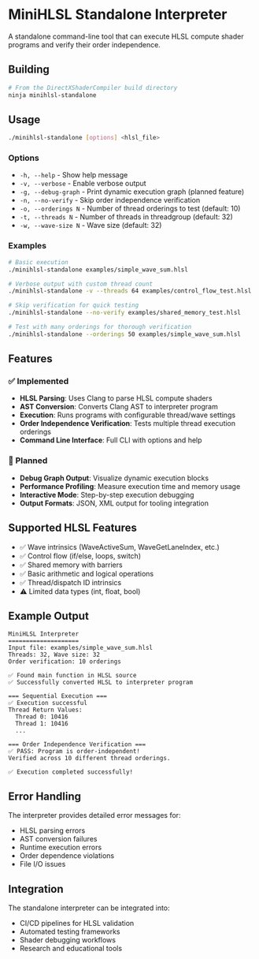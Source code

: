 # MiniHLSL Standalone Interpreter

A standalone command-line tool that can execute HLSL compute shader programs and verify their order independence.

## Building

```bash
# From the DirectXShaderCompiler build directory
ninja minihlsl-standalone
```

## Usage

```bash
./minihlsl-standalone [options] <hlsl_file>
```

### Options

- `-h, --help` - Show help message
- `-v, --verbose` - Enable verbose output
- `-g, --debug-graph` - Print dynamic execution graph (planned feature)
- `-n, --no-verify` - Skip order independence verification
- `-o, --orderings N` - Number of thread orderings to test (default: 10)
- `-t, --threads N` - Number of threads in threadgroup (default: 32)
- `-w, --wave-size N` - Wave size (default: 32)

### Examples

```bash
# Basic execution
./minihlsl-standalone examples/simple_wave_sum.hlsl

# Verbose output with custom thread count
./minihlsl-standalone -v --threads 64 examples/control_flow_test.hlsl

# Skip verification for quick testing
./minihlsl-standalone --no-verify examples/shared_memory_test.hlsl

# Test with many orderings for thorough verification
./minihlsl-standalone --orderings 50 examples/simple_wave_sum.hlsl
```

## Features

### ✅ Implemented
- **HLSL Parsing**: Uses Clang to parse HLSL compute shaders
- **AST Conversion**: Converts Clang AST to interpreter program
- **Execution**: Runs programs with configurable thread/wave settings
- **Order Independence Verification**: Tests multiple thread execution orderings
- **Command Line Interface**: Full CLI with options and help

### 🚧 Planned
- **Debug Graph Output**: Visualize dynamic execution blocks
- **Performance Profiling**: Measure execution time and memory usage
- **Interactive Mode**: Step-by-step execution debugging
- **Output Formats**: JSON, XML output for tooling integration

## Supported HLSL Features

- ✅ Wave intrinsics (WaveActiveSum, WaveGetLaneIndex, etc.)
- ✅ Control flow (if/else, loops, switch)
- ✅ Shared memory with barriers
- ✅ Basic arithmetic and logical operations
- ✅ Thread/dispatch ID intrinsics
- ⚠️ Limited data types (int, float, bool)

## Example Output

```
MiniHLSL Interpreter
====================
Input file: examples/simple_wave_sum.hlsl
Threads: 32, Wave size: 32
Order verification: 10 orderings

✅ Found main function in HLSL source
✅ Successfully converted HLSL to interpreter program

=== Sequential Execution ===
✅ Execution successful
Thread Return Values:
  Thread 0: 10416
  Thread 1: 10416
  ...

=== Order Independence Verification ===
✅ PASS: Program is order-independent!
Verified across 10 different thread orderings.

✅ Execution completed successfully!
```

## Error Handling

The interpreter provides detailed error messages for:
- HLSL parsing errors
- AST conversion failures
- Runtime execution errors
- Order dependence violations
- File I/O issues

## Integration

The standalone interpreter can be integrated into:
- CI/CD pipelines for HLSL validation
- Automated testing frameworks
- Shader debugging workflows
- Research and educational tools